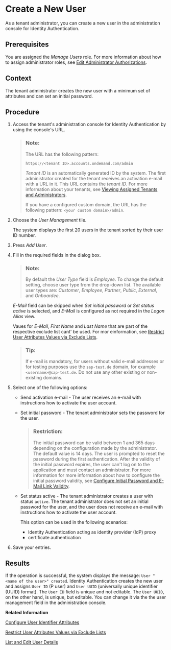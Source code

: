 <!-- loio348deef7f29b40909b151c8dc9a11d53 -->

# Create a New User

As a tenant administrator, you can create a new user in the administration console for Identity Authentication.



## Prerequisites

You are assigned the *Manage Users* role. For more information about how to assign administrator roles, see [Edit Administrator Authorizations](edit-administrator-authorizations-86ee374.md).



## Context

The tenant administrator creates the new user with a minimum set of attributes and can set an initial password.



## Procedure

1.  Access the tenant's administration console for Identity Authentication by using the console's URL.

    > ### Note:  
    > The URL has the following pattern:
    > 
    > `https://<tenant ID>.accounts.ondemand.com/admin`
    > 
    > *Tenant ID* is an automatically generated ID by the system. The first administrator created for the tenant receives an activation e-mail with a URL in it. This URL contains the *tenant ID*. For more information about your tenants, see [Viewing Assigned Tenants and Administrators](../viewing-assigned-tenants-and-administrators-f56e6f2.md).
    > 
    > If you have a configured custom domain, the URL has the following pattern: `<your custom domain>/admin`.

2.  Choose the *User Management* tile.

    The system displays the first 20 users in the tenant sorted by their user ID number.

3.  Press *Add User*.

4.  Fill in the required fields in the dialog box.

    > ### Note:  
    > By default the *User Type* field is *Employee*. To change the default setting, choose user type from the drop-down list. The available user types are: *Customer*, *Employee*, *Partner*, *Public*, *External*, and *Onboardee*.

    *E-Mail* field can be skipped when *Set initial password* or *Set status active* is selected, and *E-Mail* is configured as not required in the *Logon Alias* view.

    Vaues for *E-Mail*, *First Name* and *Last Name* that are part of the respective exclude list cant' be used. For mor einformation, see [Restrict User Attributes Values via Exclude Lists](restrict-user-attributes-values-via-exclude-lists-cb108c2.md).

    > ### Tip:  
    > If e-mail is mandatory, for users without valid e-mail addresses or for testing purposes use the `sap-test.de` domain, for example `<username>@sap-test.de`. Do not use any other existing or non-existing domains.

5.  Select one of the following options:

    -   Send activation e-mail - The user receives an e-mail with instructions how to activate the user account.

    -   Set initial password - The tenant administrator sets the password for the user.

        > ### Restriction:  
        > The initial password can be valid between 1 and 365 days depending on the configuration made by the administrator. The default value is 14 days. The user is prompted to reset the password during the first authentication. After the validity of the initial password expires, the user can't log on to the application and must contact an administrator. For more information for more information about how to configure the initial password validity, see [Configure Initial Password and E-Mail Link Validity](configure-initial-password-and-e-mail-link-validity-f8093f4.md).

    -   Set status active - The tenant administrator creates a user with status `active`. The tenant administrator does not set an initial password for the user, and the user does not receive an e-mail with instructions how to activate the user account.

        This option can be used in the following scenarios:

        -   Identity Authentication acting as identity provider \(IdP\) proxy
        -   certificate authentication


6.  Save your entries.




<a name="loio348deef7f29b40909b151c8dc9a11d53__result_mfg_cxk_pkb"/>

## Results

If the operation is successful, the system displays the message: `User "<name of the user>" created`. Identity Authentication creates the new user and assigns `User ID` \(P user\) and `User UUID` \(universally unique identifier \(UUID\) format\). The `User ID` field is unique and not editable. The `User UUID`, on the other hand, is unique, but editable. You can change it via the the user management field in the administration console.

**Related Information**  


[Configure User Identifier Attributes](configure-user-identifier-attributes-8b9fa88.md "Tenant administrators can configure user identifier attributes as required and unique for the tenant.")

[Restrict User Attributes Values via Exclude Lists](restrict-user-attributes-values-via-exclude-lists-cb108c2.md "You can restrict the values that can be set on the e-mail, first and last name attributes of the user.")

[List and Edit User Details](list-and-edit-user-details-045cb01.md "As a tenant administrator, you can view detailed information about the users in the administration console for Identity Authentication. Optionally you can edit this information.")

